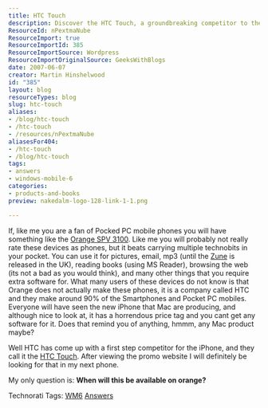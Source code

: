 ```yaml
---
title: HTC Touch
description: Discover the HTC Touch, a groundbreaking competitor to the iPhone, blending functionality and style for mobile enthusiasts. Find out why it's a must-have!
ResourceId: nPextmaNube
ResourceImport: true
ResourceImportId: 385
ResourceImportSource: Wordpress
ResourceImportOriginalSource: GeeksWithBlogs
date: 2007-06-07
creator: Martin Hinshelwood
id: "385"
layout: blog
resourceTypes: blog
slug: htc-touch
aliases:
- /blog/htc-touch
- /htc-touch
- /resources/nPextmaNube
aliasesFor404:
- /htc-touch
- /blog/htc-touch
tags:
- answers
- windows-mobile-6
categories:
- products-and-books
preview: nakedalm-logo-128-link-1-1.png

---
```

If, like me you are a fan of Pocked PC mobile phones you will have something like the [Orange SPV 3100](http://shop.orange.co.uk/shop/show/handset/orange_spv_m3100/detail/pay_monthly). Like me you will probably not really rate these devices as phones, but it beats carrying multiple technobits in your pocket. You can use it for pictures, email, mp3 (until the [Zune](http://www.zune.net "Zune MP3 player") is released in the UK), reading books (using MS Reader), browsing the web (its not a bad as you would think), and many other things that you require extra software for. What many users of these devices do not know is that Orange does not actually make these phones, it is a company called HTC and they make around 90% of the Smartphones and Pocket PC mobiles. Everyone will have seen the new iPhone that Mac are producing, and although nice to look at, it has a horrendous price tag and you cant get any software for it. Does that remind you of anything, hmmm, any Mac product maybe?

Well HTC has come up with a first step competitor for the iPhone, and they call it the [HTC Touch](http://www.htctouch.com/ "HTC Touch"). After viewing the promo website I will definitely be looking for that in my next phone.

My only question is: **When will this be available on orange?**

Technorati Tags: [WM6](http://technorati.com/tags/WM6) [Answers](http://technorati.com/tags/Answers)

